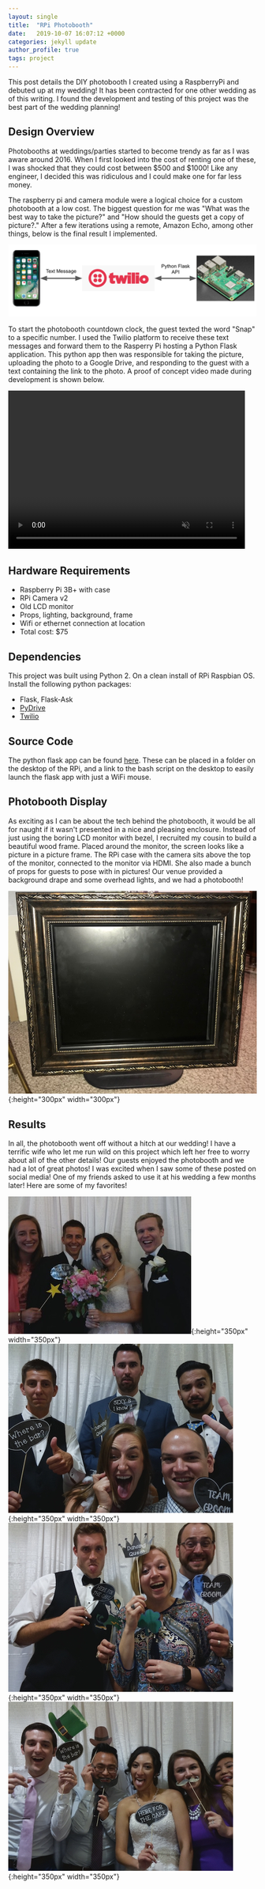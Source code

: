 ```yaml
---
layout: single
title:  "RPi Photobooth"
date:   2019-10-07 16:07:12 +0000
categories: jekyll update
author_profile: true
tags: project
---
```


This post details the DIY photobooth I created using a RaspberryPi and debuted up at my wedding! It has been contracted for one other wedding as of this writing. I found the development and testing of this project was the best part of the wedding planning!

## Design Overview
Photobooths at weddings/parties started to become trendy as far as I was aware around 2016. When I first looked into the cost of renting one of these, I was shocked that they could cost between $500 and $1000! Like any engineer, I decided this was ridiculous and I could make one for far less money.

The raspberry pi and camera module were a logical choice for a custom photobooth at a low cost. The biggest question for me was "What was the best way to take the picture?" and "How should the guests get a copy of picture?." After a few iterations using a remote, Amazon Echo, among other things, below is the final result I implemented.

![Overview](/assets/images/photobooth_overview.png)

To start the photobooth countdown clock, the guest texted the word "Snap" to a specific number. I used the Twilio platform to receive these text messages and forward them to the Rasperry Pi hosting a Python Flask application. This python app then was responsible for taking the picture, uploading the photo to a Google Drive, and responding to the guest with a text containing the link to the photo. A proof of concept video made during development is shown below.

<video width="480" height="320" controls="controls" muted="muted" preload="auto">
  <source src="/assets/videos/photoboothdemo.mp4" type="video/mp4">
</video>

## Hardware Requirements
 - Raspberry Pi 3B+ with case
 - RPi Camera v2
 - Old LCD monitor
 - Props, lighting, background, frame
 - Wifi or ethernet connection at location
 - Total cost: $75 

## Dependencies
This project was built using Python 2. On a clean install of RPi Raspbian OS. Install the following python packages:
 - Flask, Flask-Ask
 - [PyDrive](https://pythonhosted.org/PyDrive/)
 - [Twilio](https://www.twilio.com/docs/sms/quickstart/python) 

## Source Code
The python flask app can be found [here](https://github.com/caseymorris61/rpi_photobooth). These can be placed in a folder on the desktop of the RPi, and a link to the bash script on the desktop to easily launch the flask app with just a WiFi mouse.

## Photobooth Display
As exciting as I can be about the tech behind the photobooth, it would be all for naught if it wasn't presented in a nice and pleasing enclosure. Instead of just using the boring LCD monitor with bezel, I recruited my cousin to build a beautiful wood frame. Placed around the monitor, the screen looks like a picture in a picture frame. The RPi case with the camera sits above the top of the monitor, connected to the monitor via HDMI. She also made a bunch of props for guests to pose with in pictures! Our venue provided a background drape and some overhead lights, and we had a photobooth!

![photobooth frame](/assets/images/booth_frame.jpg){:height="300px" width="300px"}

## Results
In all, the photobooth went off without a hitch at our wedding! I have a terrific wife who let me run wild on this project which left her free to worry about all of the other details! Our guests enjoyed the photobooth and we had a lot of great photos! I was excited when I saw some of these posted on social media! One of my friends asked to use it at his wedding a few months later! Here are some of my favorites!

![booth1](/assets/images/photoboothresult1.jpg){:height="350px" width="350px"} ![booth2](/assets/images/photoboothresult2.jpg){:height="350px" width="350px"} 
![booth3](/assets/images/photoboothresult3.jpg){:height="350px" width="350px"} ![booth4](/assets/images/photoboothresult4.jpg){:height="350px" width="350px"}
